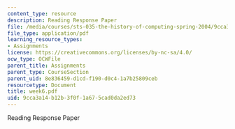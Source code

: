 ```yaml
---
content_type: resource
description: Reading Response Paper
file: /media/courses/sts-035-the-history-of-computing-spring-2004/9cca3a14b12b3f0f1a675cad0da2ed73_week6.pdf
file_type: application/pdf
learning_resource_types:
- Assignments
license: https://creativecommons.org/licenses/by-nc-sa/4.0/
ocw_type: OCWFile
parent_title: Assignments
parent_type: CourseSection
parent_uid: 8e836459-d1cd-f190-d0c4-1a7b25809ceb
resourcetype: Document
title: week6.pdf
uid: 9cca3a14-b12b-3f0f-1a67-5cad0da2ed73
---
```

Reading Response Paper